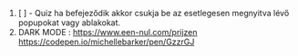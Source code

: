 1. [ ] - Quiz ha befejeződik akkor csukja be az esetlegesen megnyitva lévő popupokat vagy ablakokat.
2. DARK MODE : https://www.een-nul.com/prijzen https://codepen.io/michellebarker/pen/GzzrGJ
